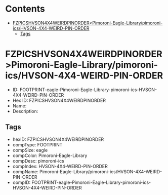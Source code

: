 



Contents
========

* [FZPICSHVSON4X4WEIRDPINORDER>Pimoroni-Eagle-Library/pimoroni-ics/HVSON-4X4-WEIRD-PIN-ORDER](#fzpicshvson4x4weirdpinorderpimoroni-eagle-librarypimoroni-icshvson-4x4-weird-pin-order)
	* [Tags](#tags)

# FZPICSHVSON4X4WEIRDPINORDER>Pimoroni-Eagle-Library/pimoroni-ics/HVSON-4X4-WEIRD-PIN-ORDER

- ID: FOOTPRINT-eagle-Pimoroni-Eagle-Library-pimoroni-ics-HVSON-4X4-WEIRD-PIN-ORDER
- Hex ID: FZPICSHVSON4X4WEIRDPINORDER
- Name: 
- Description: 

## Tags

- hexID: FZPICSHVSON4X4WEIRDPINORDER
- oompType: FOOTPRINT
- oompSize: eagle
- oompColor: Pimoroni-Eagle-Library
- oompDesc: pimoroni-ics
- oompIndex: HVSON-4X4-WEIRD-PIN-ORDER
- oompName: Pimoroni-Eagle-Library/pimoroni-ics/HVSON-4X4-WEIRD-PIN-ORDER
- oompID: FOOTPRINT-eagle-Pimoroni-Eagle-Library-pimoroni-ics-HVSON-4X4-WEIRD-PIN-ORDER

